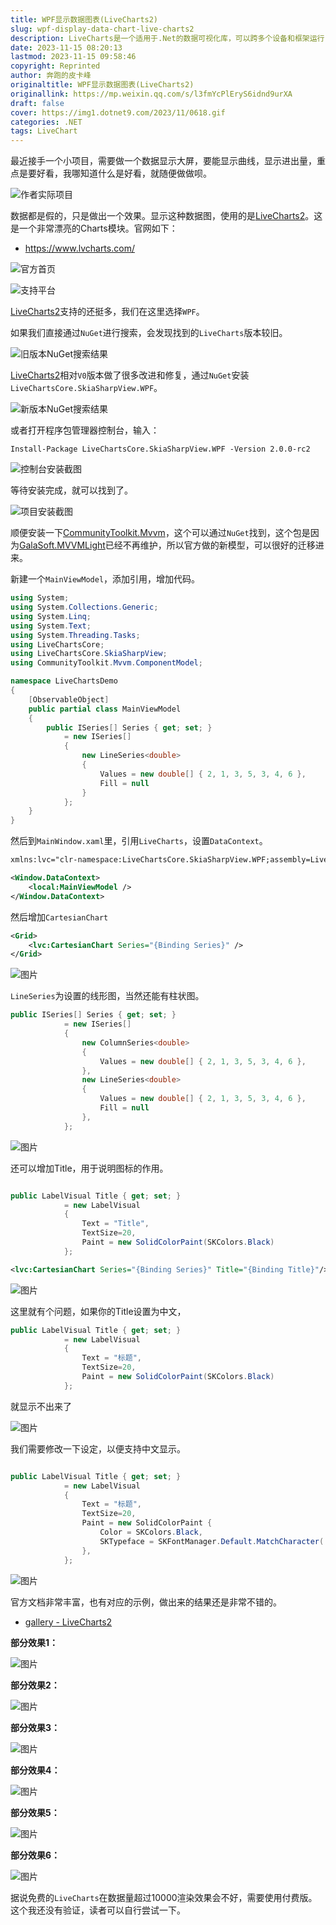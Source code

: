 ```yaml
---
title: WPF显示数据图表(LiveCharts2)
slug: wpf-display-data-chart-live-charts2
description: LiveCharts是一个适用于.Net的数据可视化库，可以跨多个设备和框架运行
date: 2023-11-15 08:20:13
lastmod: 2023-11-15 09:58:46
copyright: Reprinted
author: 奔跑的皮卡峰
originaltitle: WPF显示数据图表(LiveCharts2)
originallink: https://mp.weixin.qq.com/s/l3fmYcPlEryS6idnd9urXA
draft: false
cover: https://img1.dotnet9.com/2023/11/0618.gif
categories: .NET
tags: LiveChart
---
```


最近接手一个小项目，需要做一个数据显示大屏，要能显示曲线，显示进出量，重点是要好看，我哪知道什么是好看，就随便做做呗。

![作者实际项目](https://img1.dotnet9.com/2023/11/0601.png)

数据都是假的，只是做出一个效果。显示这种数据图，使用的是[LiveCharts2](https://github.com/beto-rodriguez/LiveCharts2)。这是一个非常漂亮的Charts模块。官网如下：

- https://www.lvcharts.com/

![官方首页](https://img1.dotnet9.com/2023/11/0602.gif)

![支持平台](https://img1.dotnet9.com/2023/11/0603.gif)

[LiveCharts2](https://github.com/beto-rodriguez/LiveCharts2)支持的还挺多，我们在这里选择`WPF`。

如果我们直接通过`NuGet`进行搜索，会发现找到的`LiveCharts`版本较旧。

![旧版本NuGet搜索结果](https://img1.dotnet9.com/2023/11/0604.png)

[LiveCharts2](https://github.com/beto-rodriguez/LiveCharts2)相对`V0`版本做了很多改进和修复，通过`NuGet`安装`LiveChartsCore.SkiaSharpView.WPF`。

![新版本NuGet搜索结果](https://img1.dotnet9.com/2023/11/0614.png)

或者打开程序包管理器控制台，输入：

```shell
Install-Package LiveChartsCore.SkiaSharpView.WPF -Version 2.0.0-rc2
```

![控制台安装截图](https://img1.dotnet9.com/2023/11/0606.png)

等待安装完成，就可以找到了。

![项目安装截图](https://img1.dotnet9.com/2023/11/0605.png)

顺便安装一下[CommunityToolkit.Mvvm](https://learn.microsoft.com/zh-cn/dotnet/communitytoolkit/mvvm/)，这个可以通过`NuGet`找到，这个包是因为[GalaSoft.MVVMLight](https://www.nuget.org/packages/MvvmLight)已经不再维护，所以官方做的新模型，可以很好的迁移进来。

新建一个`MainViewModel`，添加引用，增加代码。

```csharp
using System;
using System.Collections.Generic;
using System.Linq;
using System.Text;
using System.Threading.Tasks;
using LiveChartsCore;
using LiveChartsCore.SkiaSharpView;
using CommunityToolkit.Mvvm.ComponentModel;

namespace LiveChartsDemo
{
    [ObservableObject]
    public partial class MainViewModel
    {
        public ISeries[] Series { get; set; }
            = new ISeries[]
            {
                new LineSeries<double>
                {
                    Values = new double[] { 2, 1, 3, 5, 3, 4, 6 },
                    Fill = null
                }
            };
    }
}
```

然后到`MainWindow.xaml`里，引用`LiveCharts`，设置`DataContext`。

```xml
xmlns:lvc="clr-namespace:LiveChartsCore.SkiaSharpView.WPF;assembly=LiveChartsCore.SkiaSharpView.WPF"
```

```xml
<Window.DataContext>        
	<local:MainViewModel />    
</Window.DataContext>
```

然后增加`CartesianChart`

```xml
<Grid>        
	<lvc:CartesianChart Series="{Binding Series}" />    
</Grid>
```

![图片](https://img1.dotnet9.com/2023/11/0607.png)

`LineSeries`为设置的线形图，当然还能有柱状图。

```csharp
public ISeries[] Series { get; set; }
            = new ISeries[]
            {
                new ColumnSeries<double>
                {
                    Values = new double[] { 2, 1, 3, 5, 3, 4, 6 },
                },
                new LineSeries<double>
                {
                    Values = new double[] { 2, 1, 3, 5, 3, 4, 6 },
                    Fill = null
                },
            };
```

![图片](https://img1.dotnet9.com/2023/11/0608.png)

还可以增加Title，用于说明图标的作用。

```csharp

public LabelVisual Title { get; set; }
            = new LabelVisual
            {
                Text = "Title",
                TextSize=20,
                Paint = new SolidColorPaint(SKColors.Black)
            };
```

```xml
<lvc:CartesianChart Series="{Binding Series}" Title="{Binding Title}"/>
```

![图片](https://img1.dotnet9.com/2023/11/0609.png)

这里就有个问题，如果你的Title设置为中文，

```csharp
public LabelVisual Title { get; set; }
            = new LabelVisual
            {
                Text = "标题",
                TextSize=20,
                Paint = new SolidColorPaint(SKColors.Black)
            };
```

就显示不出来了

![图片](https://img1.dotnet9.com/2023/11/0610.png)

我们需要修改一下设定，以便支持中文显示。

```csharp

public LabelVisual Title { get; set; }
            = new LabelVisual
            {
                Text = "标题",
                TextSize=20,
                Paint = new SolidColorPaint {
                    Color = SKColors.Black,
                    SKTypeface = SKFontManager.Default.MatchCharacter('汉')
                },
            };
```

![图片](https://img1.dotnet9.com/2023/11/0611.png)

官方文档非常丰富，也有对应的示例，做出来的结果还是非常不错的。

- [gallery - LiveCharts2](https://livecharts.dev/docs/WPF/2.0.0-rc2/gallery)

**部分效果1：**

![图片](https://img1.dotnet9.com/2023/11/0612.gif)

**部分效果2：**

![图片](https://img1.dotnet9.com/2023/11/0615.gif)

**部分效果3：**

![图片](https://img1.dotnet9.com/2023/11/0616.gif)

**部分效果4：**

![图片](https://img1.dotnet9.com/2023/11/0617.gif)

**部分效果5：**

![图片](https://img1.dotnet9.com/2023/11/0613.gif)

**部分效果6：**

![图片](https://img1.dotnet9.com/2023/11/0618.gif)

据说免费的`LiveCharts`在数据量超过10000渲染效果会不好，需要使用付费版。这个我还没有验证，读者可以自行尝试一下。